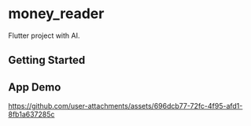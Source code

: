 # money_reader

Flutter project with AI.

## Getting Started

## App Demo

https://github.com/user-attachments/assets/696dcb77-72fc-4f95-afd1-8fb1a637285c
